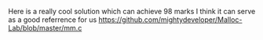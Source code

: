 Here is a really cool solution which can achieve 98 marks
I think it can serve as a good referrence for us
https://github.com/mightydeveloper/Malloc-Lab/blob/master/mm.c
